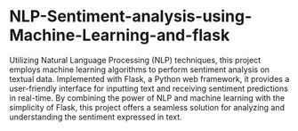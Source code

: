 # NLP-Sentiment-analysis-using-Machine-Learning-and-flask

Utilizing Natural Language Processing (NLP) techniques, this project employs machine learning algorithms to perform sentiment analysis on textual data. Implemented with Flask, a Python web framework, it provides a user-friendly interface for inputting text and receiving sentiment predictions in real-time. By combining the power of NLP and machine learning with the simplicity of Flask, this project offers a seamless solution for analyzing and understanding the sentiment expressed in text.
